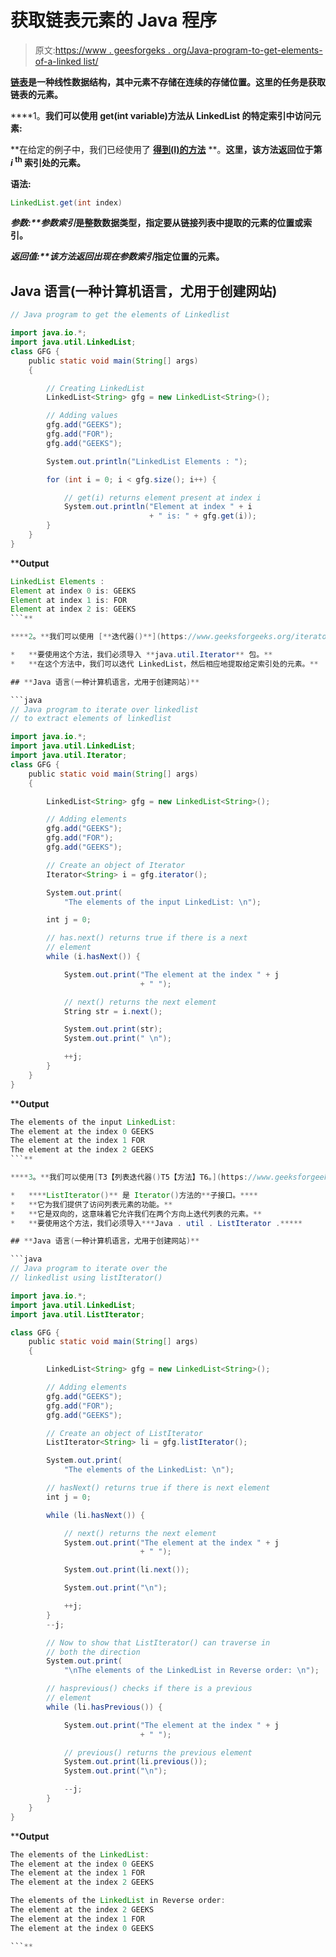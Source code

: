 # 获取链表元素的 Java 程序

> 原文:[https://www . geesforgeks . org/Java-program-to-get-elements-of-a-linked list/](https://www.geeksforgeeks.org/java-program-to-get-elements-of-a-linkedlist/)

[**链表**](https://www.geeksforgeeks.org/data-structures/linked-list/)**是一种线性数据结构，其中元素不存储在连续的存储位置。这里的任务是获取链表的元素。**

****1。**我们可以使用 **get(int variable)方法**从 LinkedList 的特定索引中访问元素:**

**在给定的例子中，我们已经使用了 [**得到(I)的方法**](https://www.geeksforgeeks.org/linkedlist-get-method-in-java/) **。**这里，该方法返回位于第 ***i*** <sup>th</sup> 索引处的元素。**

****语法:****

```java
LinkedList.get(int index)
```

****参数:**参数*索引*是整数数据类型，指定要从链接列表中提取的元素的位置或索引。**

****返回值:**该方法返回出现在参数*索引*指定位置的元素。**

## **Java 语言(一种计算机语言，尤用于创建网站)**

```java
// Java program to get the elements of Linkedlist

import java.io.*;
import java.util.LinkedList;
class GFG {
    public static void main(String[] args)
    {

        // Creating LinkedList
        LinkedList<String> gfg = new LinkedList<String>();

        // Adding values
        gfg.add("GEEKS");
        gfg.add("FOR");
        gfg.add("GEEKS");

        System.out.println("LinkedList Elements : ");

        for (int i = 0; i < gfg.size(); i++) {

            // get(i) returns element present at index i
            System.out.println("Element at index " + i
                               + " is: " + gfg.get(i));
        }
    }
}
```

****Output**

```java
LinkedList Elements : 
Element at index 0 is: GEEKS
Element at index 1 is: FOR
Element at index 2 is: GEEKS
```** 

****2。**我们可以使用 [**迭代器()**](https://www.geeksforgeeks.org/iterators-in-java/) **方法****

*   **要使用这个方法，我们必须导入 **java.util.Iterator** 包。**
*   **在这个方法中，我们可以迭代 LinkedList，然后相应地提取给定索引处的元素。**

## **Java 语言(一种计算机语言，尤用于创建网站)**

```java
// Java program to iterate over linkedlist
// to extract elements of linkedlist

import java.io.*;
import java.util.LinkedList;
import java.util.Iterator;
class GFG {
    public static void main(String[] args)
    {

        LinkedList<String> gfg = new LinkedList<String>();

        // Adding elements
        gfg.add("GEEKS");
        gfg.add("FOR");
        gfg.add("GEEKS");

        // Create an object of Iterator
        Iterator<String> i = gfg.iterator();

        System.out.print(
            "The elements of the input LinkedList: \n");

        int j = 0;

        // has.next() returns true if there is a next
        // element
        while (i.hasNext()) {

            System.out.print("The element at the index " + j
                             + " ");

            // next() returns the next element
            String str = i.next();

            System.out.print(str);
            System.out.print(" \n");

            ++j;
        }
    }
}
```

****Output**

```java
The elements of the input LinkedList: 
The element at the index 0 GEEKS 
The element at the index 1 FOR 
The element at the index 2 GEEKS
```** 

****3。**我们可以使用[T3【列表迭代器()T5【方法】T6。](https://www.geeksforgeeks.org/linkedlist-listiterator-method-in-java/)**

*   ****ListIterator()** 是 Iterator()方法的**子接口。****
*   **它为我们提供了访问列表元素的功能。**
*   **它是双向的，这意味着它允许我们在两个方向上迭代列表的元素。**
*   **要使用这个方法，我们必须导入***Java . util . ListIterator .*****

## **Java 语言(一种计算机语言，尤用于创建网站)**

```java
// Java program to iterate over the
// linkedlist using listIterator()

import java.io.*;
import java.util.LinkedList;
import java.util.ListIterator;

class GFG {
    public static void main(String[] args)
    {

        LinkedList<String> gfg = new LinkedList<String>();

        // Adding elements
        gfg.add("GEEKS");
        gfg.add("FOR");
        gfg.add("GEEKS");

        // Create an object of ListIterator
        ListIterator<String> li = gfg.listIterator();

        System.out.print(
            "The elements of the LinkedList: \n");

        // hasNext() returns true if there is next element
        int j = 0;

        while (li.hasNext()) {

            // next() returns the next element
            System.out.print("The element at the index " + j
                             + " ");

            System.out.print(li.next());

            System.out.print("\n");

            ++j;
        }
        --j;

        // Now to show that ListIterator() can traverse in
        // both the direction
        System.out.print(
            "\nThe elements of the LinkedList in Reverse order: \n");

        // hasprevious() checks if there is a previous
        // element
        while (li.hasPrevious()) {

            System.out.print("The element at the index " + j
                             + " ");

            // previous() returns the previous element
            System.out.print(li.previous());
            System.out.print("\n");

            --j;
        }
    }
}
```

****Output**

```java
The elements of the LinkedList: 
The element at the index 0 GEEKS
The element at the index 1 FOR
The element at the index 2 GEEKS

The elements of the LinkedList in Reverse order: 
The element at the index 2 GEEKS
The element at the index 1 FOR
The element at the index 0 GEEKS

```**